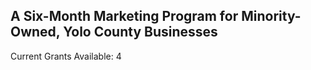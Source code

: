 ---
---

## A Six-Month Marketing Program for Minority-Owned, Yolo County Businesses

Current Grants Available: 4
